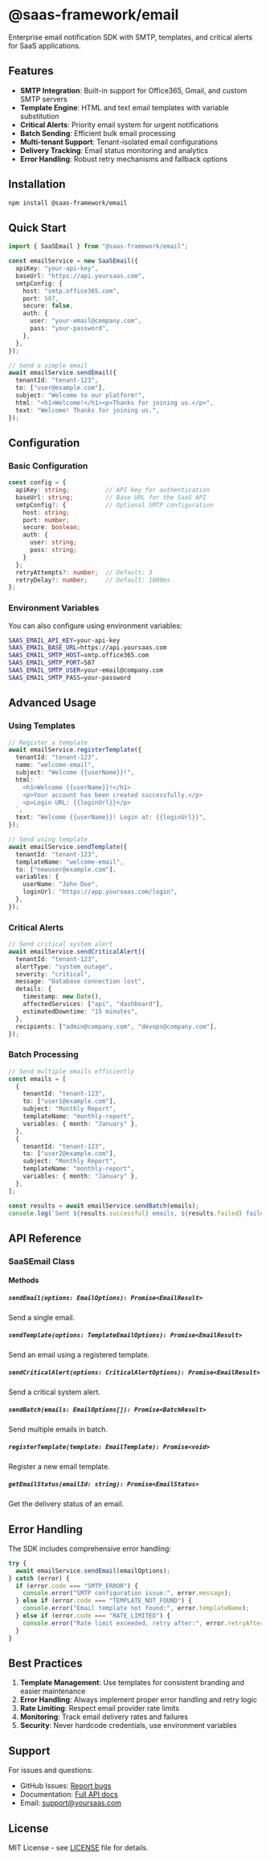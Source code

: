 # @saas-framework/email

Enterprise email notification SDK with SMTP, templates, and critical alerts for
SaaS applications.

## Features

- **SMTP Integration**: Built-in support for Office365, Gmail, and custom SMTP
  servers
- **Template Engine**: HTML and text email templates with variable substitution
- **Critical Alerts**: Priority email system for urgent notifications
- **Batch Sending**: Efficient bulk email processing
- **Multi-tenant Support**: Tenant-isolated email configurations
- **Delivery Tracking**: Email status monitoring and analytics
- **Error Handling**: Robust retry mechanisms and fallback options

## Installation

```bash
npm install @saas-framework/email
```

## Quick Start

```typescript
import { SaaSEmail } from "@saas-framework/email";

const emailService = new SaaSEmail({
  apiKey: "your-api-key",
  baseUrl: "https://api.yoursaas.com",
  smtpConfig: {
    host: "smtp.office365.com",
    port: 587,
    secure: false,
    auth: {
      user: "your-email@company.com",
      pass: "your-password",
    },
  },
});

// Send a simple email
await emailService.sendEmail({
  tenantId: "tenant-123",
  to: ["user@example.com"],
  subject: "Welcome to our platform!",
  html: "<h1>Welcome!</h1><p>Thanks for joining us.</p>",
  text: "Welcome! Thanks for joining us.",
});
```

## Configuration

### Basic Configuration

```typescript
const config = {
  apiKey: string;          // API key for authentication
  baseUrl: string;         // Base URL for the SaaS API
  smtpConfig?: {           // Optional SMTP configuration
    host: string;
    port: number;
    secure: boolean;
    auth: {
      user: string;
      pass: string;
    }
  };
  retryAttempts?: number;  // Default: 3
  retryDelay?: number;     // Default: 1000ms
};
```

### Environment Variables

You can also configure using environment variables:

```bash
SAAS_EMAIL_API_KEY=your-api-key
SAAS_EMAIL_BASE_URL=https://api.yoursaas.com
SAAS_EMAIL_SMTP_HOST=smtp.office365.com
SAAS_EMAIL_SMTP_PORT=587
SAAS_EMAIL_SMTP_USER=your-email@company.com
SAAS_EMAIL_SMTP_PASS=your-password
```

## Advanced Usage

### Using Templates

```typescript
// Register a template
await emailService.registerTemplate({
  tenantId: "tenant-123",
  name: "welcome-email",
  subject: "Welcome {{userName}}!",
  html: `
    <h1>Welcome {{userName}}!</h1>
    <p>Your account has been created successfully.</p>
    <p>Login URL: {{loginUrl}}</p>
  `,
  text: "Welcome {{userName}}! Login at: {{loginUrl}}",
});

// Send using template
await emailService.sendTemplate({
  tenantId: "tenant-123",
  templateName: "welcome-email",
  to: ["newuser@example.com"],
  variables: {
    userName: "John Doe",
    loginUrl: "https://app.yoursaas.com/login",
  },
});
```

### Critical Alerts

```typescript
// Send critical system alert
await emailService.sendCriticalAlert({
  tenantId: "tenant-123",
  alertType: "system_outage",
  severity: "critical",
  message: "Database connection lost",
  details: {
    timestamp: new Date(),
    affectedServices: ["api", "dashboard"],
    estimatedDowntime: "15 minutes",
  },
  recipients: ["admin@company.com", "devops@company.com"],
});
```

### Batch Processing

```typescript
// Send multiple emails efficiently
const emails = [
  {
    tenantId: "tenant-123",
    to: ["user1@example.com"],
    subject: "Monthly Report",
    templateName: "monthly-report",
    variables: { month: "January" },
  },
  {
    tenantId: "tenant-123",
    to: ["user2@example.com"],
    subject: "Monthly Report",
    templateName: "monthly-report",
    variables: { month: "January" },
  },
];

const results = await emailService.sendBatch(emails);
console.log(`Sent ${results.successful} emails, ${results.failed} failed`);
```

## API Reference

### SaaSEmail Class

#### Methods

##### `sendEmail(options: EmailOptions): Promise<EmailResult>`

Send a single email.

##### `sendTemplate(options: TemplateEmailOptions): Promise<EmailResult>`

Send an email using a registered template.

##### `sendCriticalAlert(options: CriticalAlertOptions): Promise<EmailResult>`

Send a critical system alert.

##### `sendBatch(emails: EmailOptions[]): Promise<BatchResult>`

Send multiple emails in batch.

##### `registerTemplate(template: EmailTemplate): Promise<void>`

Register a new email template.

##### `getEmailStatus(emailId: string): Promise<EmailStatus>`

Get the delivery status of an email.

## Error Handling

The SDK includes comprehensive error handling:

```typescript
try {
  await emailService.sendEmail(emailOptions);
} catch (error) {
  if (error.code === "SMTP_ERROR") {
    console.error("SMTP configuration issue:", error.message);
  } else if (error.code === "TEMPLATE_NOT_FOUND") {
    console.error("Email template not found:", error.templateName);
  } else if (error.code === "RATE_LIMITED") {
    console.error("Rate limit exceeded, retry after:", error.retryAfter);
  }
}
```

## Best Practices

1. **Template Management**: Use templates for consistent branding and easier
   maintenance
2. **Error Handling**: Always implement proper error handling and retry logic
3. **Rate Limiting**: Respect email provider rate limits
4. **Monitoring**: Track email delivery rates and failures
5. **Security**: Never hardcode credentials, use environment variables

## Support

For issues and questions:

- GitHub Issues:
  [Report bugs](https://github.com/your-org/saas-framework/issues)
- Documentation: [Full API docs](https://docs.yoursaas.com/email)
- Email: support@yoursaas.com

## License

MIT License - see [LICENSE](LICENSE) file for details.
